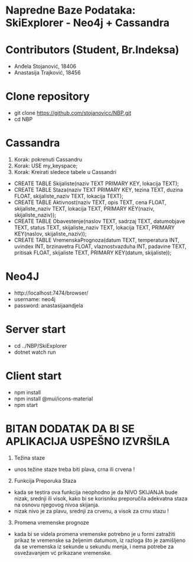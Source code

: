 # Napredne Baze Podataka: SkiExplorer - Neo4j + Cassandra

#  Contributors (Student, Br.Indeksa)
  - Anđela Stojanović, 18406
  - Anastasija Trajković, 18456

# Clone repository
 - git clone https://github.com/stojanovicc/NBP.git
 - cd NBP

# Cassandra
1. Korak: pokrenuti Cassandru
2. Korak: USE my_keyspace;
3. Korak: Kreirati sledece tabele u Cassandri
  - CREATE TABLE Skijaliste(naziv TEXT PRIMARY KEY, lokacija TEXT);
  - CREATE TABLE Staza(naziv TEXT PRIMARY KEY, tezina TEXT, duzina FLOAT, skijaliste_naziv TEXT, lokacija TEXT);
  - CREATE TABLE Aktivnost(naziv TEXT, opis TEXT, cena FLOAT, skijaliste_naziv TEXT, lokacija TEXT, PRIMARY KEY(naziv, skijaliste_naziv));
  - CREATE TABLE Obavestenje(naslov TEXT, sadrzaj TEXT, datumobjave TEXT, status TEXT, skijaliste_naziv TEXT, lokacija TEXT, PRIMARY KEY(naslov, skijaliste_naziv));
  - CREATE TABLE VremenskaPrognoza(datum TEXT, temperatura INT, uvindex INT, brzinavetra FLOAT, vlaznostvazduha INT, padavine TEXT, pritisak FLOAT, skijaliste TEXT, PRIMARY KEY(datum, skijaliste));

# Neo4J
- http://localhost:7474/browser/
- username: neo4j
- password: anastasijaandjela

# Server start
  - cd ../NBP/SkiExplorer
  - dotnet watch run

# Client start
  - npm install
  - npm install @mui/icons-material
  - npm start

# BITAN DODATAK DA BI SE APLIKACIJA USPEŠNO IZVRŠILA
1. Težina staze
  - unos težine staze treba biti plava, crna ili crvena !
    
2. Funkcija Preporuka Staza
  - kada se testira ova funkcija neophodno je da NIVO SKIJANJA bude nizak, srednji ili visok, kako bi se korisniku preporučila adekvatna staza na osnovu njegovog nivoa skijanja.
  - nizak nivo je za plavu, srednji za crvenu, a visok za crnu stazu !

3. Promena vremenske prognoze
  - kada bi se videla promena vremenske potrebno je u formi zatražiti prikaz te vremenske sa željenim datumom, iz razloga što je zamišljeno da se vremenska iz sekunde u sekundu menja, i nema potrebe za osvežavanjem vć prikazane vremenske.
